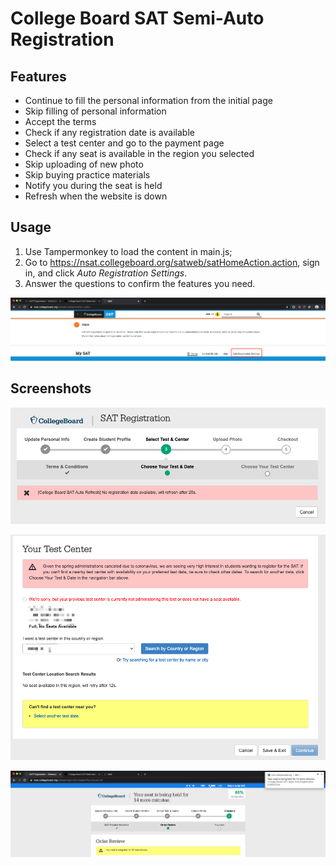 # College Board SAT Semi-Auto Registration

Features
---
- Continue to fill the personal information from the initial page
- Skip filling of personal information
- Accept the terms
- Check if any registration date is available
- Select a test center and go to the payment page
- Check if any seat is available in the region you selected
- Skip uploading of new photo
- Skip buying practice materials
- Notify you during the seat is held
- Refresh when the website is down

Usage
---
1. Use Tampermonkey to load the content in main.js;
2. Go to https://nsat.collegeboard.org/satweb/satHomeAction.action, sign in, and click *Auto Registration Settings*.
3. Answer the questions to confirm the features you need.

![Settings](img/settings.png)

Screenshots
---
![Refresh](img/refresh.png)

![Test Center](img/tc.png)

![Held](img/held.png)
